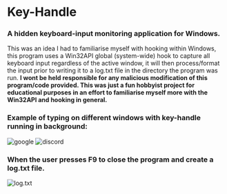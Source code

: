 Key-Handle
==========
### A hidden keyboard-input monitoring application for Windows.

This was an idea I had to familiarise myself with hooking within Windows, this program uses a Win32API global (system-wide) hook to capture all keyboard input regardless of the active window, it will then process/format the input prior to writing it to a log.txt file in the directory the program was run. **I wont be held responsible for any malicious modification of this program/code provided. This was just a fun hobbyist project for educational purposes in an effort to familiarise myself more with the Win32API and hooking in general.**

### Example of typing on different windows with key-handle running in background:
![google](https://i.imgur.com/R9zgWV1.png)
![discord](https://i.imgur.com/CKBF8Ev.png)
### When the user presses F9 to close the program and create a log.txt file.
![log.txt](https://i.imgur.com/cg13bE5.png)
